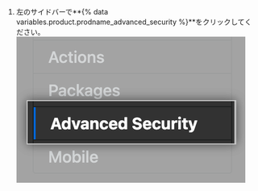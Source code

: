 1. 左のサイドバーで**{% data variables.product.prodname_advanced_security %}**をクリックしてください。 ![[Advanced Security] サイドバー](/assets/images/enterprise/management-console/sidebar-advanced-security.png)
